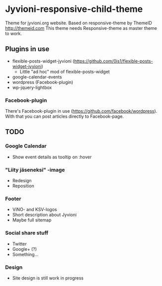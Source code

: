 # Jyvioni-responsive-child-theme

Theme for jyvioni.org website. Based on responsive-theme by ThemeID http://themeid.com
This theme needs Responsive-theme as master theme to work.

## Plugins in use
* flexible-posts-widget-jyvioni (https://github.com/0is1/flexible-posts-widget-jyvioni)
  * Little "ad hoc" mod of flexible-posts-widget
* google-calendar-events
* wordpress (Facebook-plugin)
* wp-jquery-lightbox

### Facebook-plugin
There's Facebook-plugin in use (https://github.com/facebook/wordpress). With that you can post articles directly to Facebook-page.

## TODO

### Google Calendar
* Show event details as tooltip on :hover

### "Liity jäseneksi" -image
* Redesign
* Reposition

### Footer
* ViNO- and KSV-logos
* Short description about Jyvioni
* Maybe full sitemap

### Social share stuff
* Twitter
* Google+ (?)
* Something...

### Design
* Site design is still work in progress